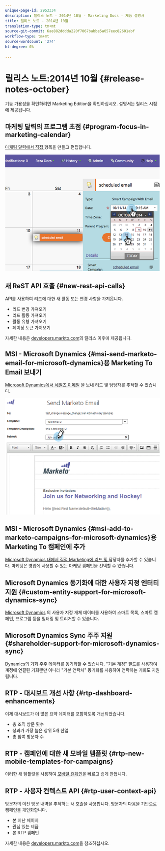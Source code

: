 ```yaml
---
unique-page-id: 2953334
description: 릴리스 노트 - 2014년 10월 - Marketing Docs - 제품 설명서
title: 릴리스 노트 - 2014년 10월
translation-type: tm+mt
source-git-commit: 6ae882dddda220f7067babbe5a057eec82601abf
workflow-type: tm+mt
source-wordcount: '274'
ht-degree: 0%

---
```



# 릴리스 노트:2014년 10월 {#release-notes-october}

기능 가용성을 확인하려면 Marketing Edition을 확인하십시오. 설명서는 릴리스 시점에 제공됩니다.

## 마케팅 달력의 프로그램 초점 {#program-focus-in-marketing-calendar}

[마케팅 달력에서 직접 ](../../product-docs/core-marketo-concepts/marketing-calendar/understanding-the-calendar/understand-enable-program-focus.md) 항목을 만들고 편집합니다.

![](assets/image2014-10-20-11-3a48-3a51.png)

## 새 ReST API 호출 {#new-rest-api-calls}

API를 사용하여 리드에 대한 새 활동 또는 변경 사항을 가져옵니다.

* 리드 변경 가져오기
* 리드 활동 가져오기
* 활동 유형 가져오기
* 페이징 토큰 가져오기

자세한 내용은 [developers.markto.com](https://developers.marketo.com/documentation/rest/)의 릴리스 이후에 제공됩니다.

## MSI - Microsoft Dynamics {#msi-send-marketo-email-for-microsoft-dynamics}용 Marketing To Email 보내기

[Microsoft Dynamics에서 세일즈 이메일](../../product-docs/marketo-sales-insight/msi-for-microsoft-dynamics/setting-up-and-using/send-a-marketo-sales-email-from-microsoft-dynamics.md) 을 보내 리드 및 담당자를 추적할 수 있습니다.

![](assets/image2014-10-20-11-3a49-3a25.png)

## MSI - Microsoft Dynamics {#msi-add-to-marketo-campaigns-for-microsoft-dynamics}용 Marketing To 캠페인에 추가

[Microsoft Dynamics 내에서 직접 Marketing에 리드 및 ](../../product-docs/marketo-sales-insight/msi-for-microsoft-dynamics/setting-up-and-using/add-a-lead-contact-to-a-marketo-campaign-from-microsoft-dynamics.md) 담당자를 추가할 수 있습니다. 마케팅은 영업에 사용할 수 있는 마케팅 캠페인을 선택할 수 있습니다.

## Microsoft Dynamics 동기화에 대한 사용자 지정 엔터티 지원 {#custom-entity-support-for-microsoft-dynamics-sync}

[Microsoft Dynamics](../../product-docs/crm-sync/microsoft-dynamics-sync/microsoft-dynamics-sync-details/microsoft-dynamics-sync-custom-entity-sync/enable-sync-for-a-custom-entity.md) 의 사용자 지정 개체 데이터를 사용하여 스마트 목록, 스마트 캠페인, 프로그램 등을 필터링 및 트리거할 수 있습니다.

## Microsoft Dynamics Sync 주주 지원 {#shareholder-support-for-microsoft-dynamics-sync}

Dynamics의 기회 주주 데이터를 동기화할 수 있습니다. &quot;기본 계정&quot; 필드를 사용하여 계정에 연결된 기회뿐만 아니라 &quot;기본 연락처&quot; 동기화를 사용하여 연락하는 기회도 지원됩니다.

## RTP - 대시보드 개선 사항 {#rtp-dashboard-enhancements}

이제 대시보드가 더 많은 요약 데이터를 포함하도록 개선되었습니다.

* 총 조직 방문 횟수
* 성과가 가장 높은 상위 5개 산업
* 총 참여 방문자 수

## RTP - 캠페인에 대한 새 모바일 템플릿 {#rtp-new-mobile-templates-for-campaigns}

이러한 새 템플릿을 사용하여 [모바일 캠페인](../../product-docs/web-personalization/using-templates/using-templates-to-create-web-campaigns.md)을 빠르고 쉽게 만듭니다.

## RTP - 사용자 컨텍스트 API {#rtp-user-context-api}

방문자의 이전 방문 내역을 추적하는 새 호출을 사용합니다. 방문자의 다음을 기반으로 캠페인을 개인화합니다.

* 본 지난 페이지
* 관심 있는 제품
* 본 RTP 캠페인

자세한 내용은 [developers.markto.com](https://developers.marketo.com/documentation/websites/rtp-js-api/)을 참조하십시오.

